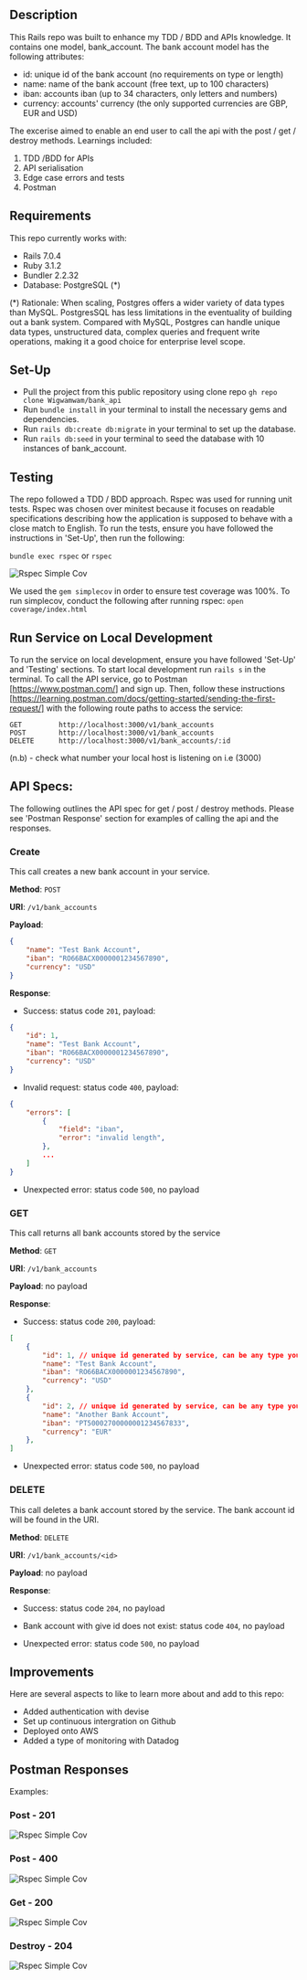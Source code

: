 ## Description

This Rails repo was built to enhance my TDD / BDD and APIs knowledge. It contains one model, bank_account. The bank account model has the following attributes:

* id: unique id of the bank account (no requirements on type or length)
* name: name of the bank account (free text, up to 100 characters)
* iban: accounts iban (up to 34 characters, only letters and numbers)
* currency: accounts' currency (the only supported currencies are GBP, EUR and USD)

The excerise aimed to enable an end user to call the api with the post / get / destroy methods. Learnings included:

1. TDD /BDD for APIs
2. API serialisation
3. Edge case errors and tests
4. Postman

## Requirements

This repo currently works with:

* Rails 7.0.4
* Ruby 3.1.2
* Bundler 2.2.32
* Database: PostgreSQL (*)

(*) Rationale: When scaling, Postgres offers a wider variety of data types than MySQL. PostgresSQL has less limitations in the eventuality of building out a bank system. Compared with MySQL, Postgres can handle unique data types, unstructured data, complex queries and frequent write operations, making it a good choice for enterprise level scope.

## Set-Up

- Pull the project from this public repository using clone repo `gh repo clone Wigwamwam/bank_api`
- Run `bundle install` in your terminal to install the necessary gems and dependencies.
- Run `rails db:create db:migrate` in your terminal to set up the database.
- Run `rails db:seed` in your terminal to seed the database with 10 instances of bank_account.

## Testing

The repo followed a TDD / BDD approach. Rspec was used for running unit tests. Rspec was chosen over minitest because it focuses on readable specifications describing how the application is supposed to behave with a close match to English. To run the tests, ensure you have followed the instructions in 'Set-Up', then run the following:

`bundle exec rspec`
or
`rspec`
<!-- insert pic of tests passing -->
![Rspec Simple Cov](lib/read_me_photos/rspec.png)


We used the `gem simplecov` in order to ensure test coverage was 100%. To run simplecov, conduct the following after running rspec:
`open coverage/index.html`

## Run Service on Local Development

To run the service on local development, ensure you have followed 'Set-Up' and 'Testing' sections. To start local development run `rails s` in the terminal.
To call the API service, go to Postman [https://www.postman.com/] and sign up. Then, follow these instructions [https://learning.postman.com/docs/getting-started/sending-the-first-request/] with the following route paths to access the service:

```
GET         http://localhost:3000/v1/bank_accounts
POST        http://localhost:3000/v1/bank_accounts
DELETE      http://localhost:3000/v1/bank_accounts/:id
```
(n.b) - check what number your local host is listening on i.e (3000)

## API Specs:

The following outlines the API spec for get / post / destroy methods. Please see 'Postman Response' section for examples of calling the api and the responses.

### Create

This call creates a new bank account in your service.

__Method__: `POST`

__URI__: `/v1/bank_accounts`

__Payload__:

```json
{
    "name": "Test Bank Account",
    "iban": "RO66BACX0000001234567890",
    "currency": "USD"
}
```

__Response__:

* Success: status code `201`, payload:

```json
{
    "id": 1,
    "name": "Test Bank Account",
    "iban": "RO66BACX0000001234567890",
    "currency": "USD"
}
```

* Invalid request: status code `400`, payload:

```json
{
    "errors": [
        {
            "field": "iban",
            "error": "invalid length",
        },
        ...
    ]
}
```

* Unexpected error: status code `500`, no payload


### GET

This call returns all bank accounts stored by the service

__Method__: `GET`

__URI__: `/v1/bank_accounts`

__Payload__: no payload

__Response__:

* Success: status code `200`, payload:

```json
[
    {
        "id": 1, // unique id generated by service, can be any type you decide
        "name": "Test Bank Account",
        "iban": "RO66BACX0000001234567890",
        "currency": "USD"
    },
    {
        "id": 2, // unique id generated by service, can be any type you decide
        "name": "Another Bank Account",
        "iban": "PT50002700000001234567833",
        "currency": "EUR"
    },
]
```

* Unexpected error: status code `500`, no payload


### DELETE

This call deletes a bank account stored by the service. The bank account id will be found in the URI.

__Method__: `DELETE`

__URI__: `/v1/bank_accounts/<id>`

__Payload__: no payload

__Response__:

* Success: status code `204`, no payload

* Bank account with give id does not exist: status code `404`, no payload

* Unexpected error: status code `500`, no payload

## Improvements

Here are several aspects to like to learn more about and add to this repo:

* Added authentication with devise
* Set up continuous intergration on Github
* Deployed onto AWS
* Added a type of monitoring with Datadog


## Postman Responses

Examples:

### Post - 201

![Rspec Simple Cov](lib/read_me_photos/created_success.png)

### Post - 400

![Rspec Simple Cov](lib/read_me_photos/bad_request_create.png)

### Get - 200

![Rspec Simple Cov](lib/read_me_photos/index.png)

### Destroy - 204

![Rspec Simple Cov](lib/read_me_photos/delete.png)
